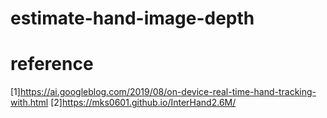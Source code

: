 # estimate-hand-image-depth


# reference
[1]https://ai.googleblog.com/2019/08/on-device-real-time-hand-tracking-with.html
[2]https://mks0601.github.io/InterHand2.6M/
